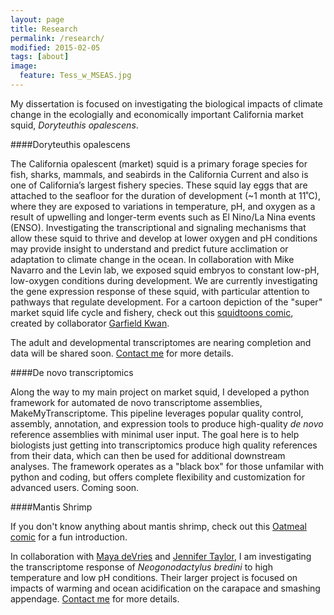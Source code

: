 ```yaml
---
layout: page
title: Research
permalink: /research/
modified: 2015-02-05
tags: [about]
image: 
  feature: Tess_w_MSEAS.jpg 
---
```


My dissertation is focused on investigating the biological impacts of climate change in the ecologially and economically important California market squid, *Doryteuthis opalescens*.


####Doryteuthis opalescens

The California opalescent (market) squid is a primary forage species for fish, sharks, mammals, and seabirds in the California Current and also is one of California’s largest fishery species. These squid lay eggs that are attached to the seafloor for the duration of development (~1 month at 11˚C), where they are exposed to variations in temperature, pH, and oxygen as a result of upwelling and longer-term events such as El Nino/La Nina events (ENSO). Investigating the transcriptional
and signaling mechanisms that allow these squid to thrive and develop at lower oxygen and pH conditions may provide insight to understand and predict future acclimation or adaptation to climate change in the ocean. In collaboration with Mike Navarro and the Levin lab, we exposed squid embryos to constant low-pH, low-oxygen conditions during development. We are currently investigating the gene expression response of these squid, with particular attention to pathways that regulate
development. For a cartoon depiction of the "super" market squid life cycle and fishery, check out this [squidtoons comic](http://www.squidtoons.com/the-super-market-squid.html/), created by collaborator [Garfield Kwan](https://scripps.ucsd.edu/labs/mtresguerres/members/garfield/).

The adult and developmental transcriptomes are nearing completion and data will be shared soon. [Contact me](mailto:tessa@ucsd.edu) for more details. 

####De novo transcriptomics 

Along the way to my main project on market squid, I developed a python framework for automated de novo transcriptome assemblies, MakeMyTranscriptome. This pipeline leverages popular quality control, assembly, annotation, and expression tools to produce high-quality *de novo* reference assemblies with minimal user input. The goal here is to help biologists just getting into transcriptomics produce high quality references from their data, which can then be used for additional downstream analyses. The framework operates as a "black box" for those unfamilar with python and coding, but offers complete flexibility and customization for advanced users. Coming soon.

####Mantis Shrimp

If you don't know anything about mantis shrimp, check out this [Oatmeal comic](http://theoatmeal.com/comics/mantis_shrimp/) for a fun introduction.

In collaboration with [Maya deVries](http://scrippsscholars.ucsd.edu/mdevries/biocv/) and [Jennifer Taylor](http://scrippsscholars.ucsd.edu/j3taylor/biocv/), I am investigating the transcriptome response of *Neogonodactylus bredini* to high temperature and low pH conditions. Their larger project is focused on impacts of warming and ocean acidification on the carapace and smashing appendage. [Contact me](mailto:tessa@ucsd.edu) for more details.







